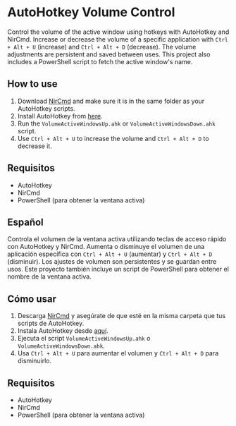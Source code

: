 # AutoHotkey Volume Control

Control the volume of the active window using hotkeys with AutoHotkey and NirCmd. Increase or decrease the volume of a specific application with `Ctrl + Alt + U` (increase) and `Ctrl + Alt + D` (decrease). The volume adjustments are persistent and saved between uses. This project also includes a PowerShell script to fetch the active window's name.

## How to use

1. Download [NirCmd](https://www.nirsoft.net/utils/nircmd.html) and make sure it is in the same folder as your AutoHotkey scripts.
2. Install AutoHotkey from [here](https://www.autohotkey.com/).
3. Run the `VolumeActiveWindowsUp.ahk` or `VolumeActiveWindowsDown.ahk` script.
4. Use `Ctrl + Alt + U` to increase the volume and `Ctrl + Alt + D` to decrease it.

## Requisitos

- AutoHotkey
- NirCmd
- PowerShell (para obtener la ventana activa)

## Español

Controla el volumen de la ventana activa utilizando teclas de acceso rápido con AutoHotkey y NirCmd. Aumenta o disminuye el volumen de una aplicación específica con `Ctrl + Alt + U` (aumentar) y `Ctrl + Alt + D` (disminuir). Los ajustes de volumen son persistentes y se guardan entre usos. Este proyecto también incluye un script de PowerShell para obtener el nombre de la ventana activa.

## Cómo usar

1. Descarga [NirCmd](https://www.nirsoft.net/utils/nircmd.html) y asegúrate de que esté en la misma carpeta que tus scripts de AutoHotkey.
2. Instala AutoHotkey desde [aquí](https://www.autohotkey.com/).
3. Ejecuta el script `VolumeActiveWindowsUp.ahk` o `VolumeActiveWindowsDown.ahk`.
4. Usa `Ctrl + Alt + U` para aumentar el volumen y `Ctrl + Alt + D` para disminuirlo.

## Requisitos

- AutoHotkey
- NirCmd
- PowerShell (para obtener la ventana activa)

